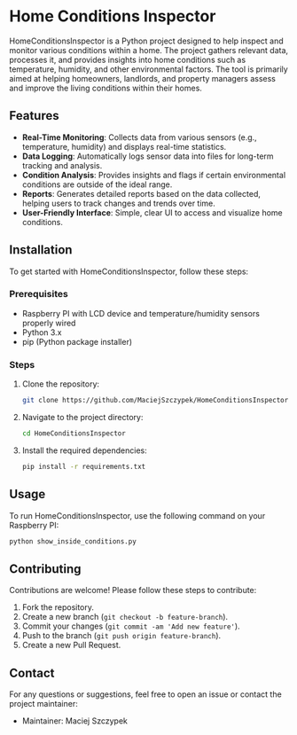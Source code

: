 # Home Conditions Inspector

HomeConditionsInspector is a Python project designed to help inspect and monitor various conditions within a home. The project gathers relevant data, processes it, and provides insights into home conditions such as temperature, humidity, and other environmental factors. The tool is primarily aimed at helping homeowners, landlords, and property managers assess and improve the living conditions within their homes.

## Features

- **Real-Time Monitoring**: Collects data from various sensors (e.g., temperature, humidity) and displays real-time statistics.
- **Data Logging**: Automatically logs sensor data into files for long-term tracking and analysis.
- **Condition Analysis**: Provides insights and flags if certain environmental conditions are outside of the ideal range.
- **Reports**: Generates detailed reports based on the data collected, helping users to track changes and trends over time.
- **User-Friendly Interface**: Simple, clear UI to access and visualize home conditions.

## Installation

To get started with HomeConditionsInspector, follow these steps:

### Prerequisites
- Raspberry PI with LCD device and temperature/humidity sensors properly wired
- Python 3.x
- pip (Python package installer)

### Steps

1. Clone the repository:
   ```bash
   git clone https://github.com/MaciejSzczypek/HomeConditionsInspector.git
   ```
2. Navigate to the project directory:
   ```bash
   cd HomeConditionsInspector
   ```
3. Install the required dependencies:
   ```bash
   pip install -r requirements.txt
   ```

## Usage

To run HomeConditionsInspector, use the following command on your Raspberry PI:
```bash
python show_inside_conditions.py
```

## Contributing

Contributions are welcome! Please follow these steps to contribute:

1. Fork the repository.
2. Create a new branch (`git checkout -b feature-branch`).
3. Commit your changes (`git commit -am 'Add new feature'`).
4. Push to the branch (`git push origin feature-branch`).
5. Create a new Pull Request.

## Contact

For any questions or suggestions, feel free to open an issue or contact the project maintainer:
- Maintainer: Maciej Szczypek